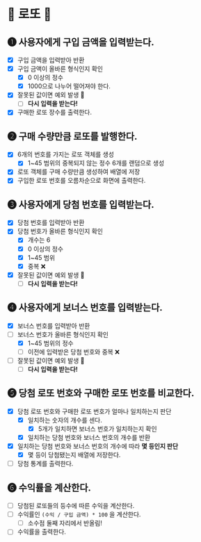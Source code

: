 # 🎱 로또 🎱

## ➊ 사용자에게 구입 금액을 입력받는다.
- [x] 구입 금액을 입력받아 반환
- [x] 구입 금액이 올바른 형식인지 확인
    - [x] 0 이상의 정수
    - [x] 1000으로 나누어 떨어져야 한다.
- [x] 잘못된 값이면 예외 발생 🚨
    - [ ] **다시 입력을 받는다!**
- [x] 구매한 로또 장수를 출력한다.

## ➋ 구매 수량만큼 로또를 발행한다.
- [x] 6개의 번호를 가지는 로또 객체를 생성
    - [x] 1~45 범위의 중복되지 않는 정수 6개를 랜덤으로 생성
- [x] 로또 객체를 구매 수량만큼 생성하여 배열에 저장
- [x] 구입한 로또 번호를 오름차순으로 화면에 출력한다.

## ➌ 사용자에게 당첨 번호를 입력받는다.
- [x] 당첨 번호를 입력받아 반환
- [x] 당첨 번호가 올바른 형식인지 확인
    - [x] 개수는 6
    - [x] 0 이상의 정수
    - [x] 1~45 범위
    - [x] 중복 ❌
- [x] 잘못된 값이면 예외 발생 🚨
    - [ ] **다시 입력을 받는다!**

## ➍ 사용자에게 보너스 번호를 입력받는다.
- [x] 보너스 번호를 입력받아 반환
- [ ] 보너스 번호가 올바른 형식인지 확인
    - [x] 1~45 범위의 정수
    - [ ] 이전에 입력받은 당첨 번호와 중복 ❌
- [ ] 잘못된 값이면 예외 발생 🚨
    - [ ] **다시 입력을 받는다!**

## ➎ 당첨 로또 번호와 구매한 로또 번호를 **비교**한다.
- [x] 당첨 로또 번호와 구매한 로또 번호가 얼마나 일치하는지 판단
    - [x] 일치하는 숫자의 개수를 센다.
        - [x] 5개가 일치하면 보너스 번호가 일치하는지 확인
    - [x] 일치하는 당첨 번호와 보너스 번호의 개수를 반환
- [x] 일치하는 당첨 번호와 보너스 번호의 개수에 따라 **몇 등인지 판단**
    - [x] 몇 등이 당첨됐는지 배열에 저장한다.
- [ ] 당첨 통계를 출력한다.

## ➏ 수익률을 계산한다.
- [ ] 당첨된 로또들의 등수에 따른 수익을 계산한다.
- [ ] 수익률인 `(수익 / 구입 금액) * 100` 을 계산한다.
    - [ ] 소수점 둘째 자리에서 반올림!
- [ ] 수익률을 출력한다.